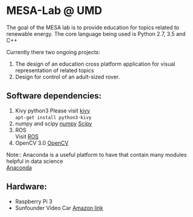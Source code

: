 # MESA-Lab @ UMD
The goal of the MESA lab is to provide education for topics related to renewable energy.
The core language being used is Python 2.7, 3.5 and C++

Currently there two ongoing projects:
1. The design of an education cross platform application for visual representation of related topics
2. Design for control of an adult-sized rover.


## Software dependencies:
1. Kivy python3
    Please visit [kivy](kivy.org)<br>
    ` apt-get install python3-kivy `
2. numpy and scipy [numpy](numpy.org "Numpy") [Scipy](Scipy.org "Scipy")
3. ROS<br>
    Visit [ROS](ros.org)
4. OpenCV 3.0 [OpenCV](opencv.org)

Note:: Anaconda is a useful platform to have that contain many modules helpful in data science <br>
[Anaconda](https://www.continuum.io/ "Anaconda")


## Hardware:
* Raspberry Pi 3
* Sunfounder Video Car [Amazon link](https://www.amazon.com/SunFounder-Raspberry-Robotics-Electronic-Included/dp/B014KK89BW/ref=sr_1_1?ie=UTF8&qid=1494105927&sr=8-1&keywords=sunfounder+video+car "Video Car")
